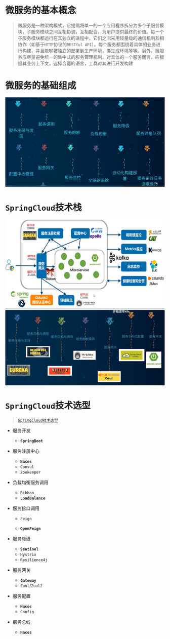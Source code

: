 # 微服务的基本概念

> ​		微服务是一种架构模式，它提倡将单一的一个应用程序拆分为多个子服务模块，子服务模块之间互相协调，互相配合，为用户提供最终的价值。每一个子服务模块都运行在其独立的进程中，它们之间采用轻量级的通信机制互相协作（如基于`HTTP`协议的`RESTful API`）。每个服务都围绕着具体的业务进行构建，并且能够被独立的部署到生产环境，类生成环境等等。另外，微服务应尽量避免统一的集中式的服务管理机制，对具体的一个服务而言，应根据其业务上下文，选择合适的语言，工具对其进行开发构建

# 微服务的基础组成

<img src="https://raw.githubusercontent.com/tangling0112/MyPictures/master/img/202303131827221.png" alt="image-20230313182723090" style="zoom:67%;" />

# `SpringCloud`技术栈

<img src="https://raw.githubusercontent.com/tangling0112/MyPictures/master/img/202303131832692.png" alt="image-20230313183238623" style="zoom:67%;" />

<img src="https://raw.githubusercontent.com/tangling0112/MyPictures/master/img/202303131833669.png" alt="image-20230313183337585" style="zoom:67%;" />

# `SpringCloud`技术选型

> [``SpringCloud技术选型``](https://start.spring.io/actuator/info)

- 服务开发
    - **`SpringBoot`**
- 服务注册中心
    - **`Nacos`**
    - `Consul`
    - `Zookeeper`
- 负载均衡服务调用
    - `Ribbon`
    - **`LoadBalance`**

- 服务接口调用

    - `Feign`

    - **`OpenFeign`**

- 服务降级
    - **`Sentinel`**
    - `Hystrix`
    - `Resilience4j`
- 服务网关
    - **`Gateway`**
    - `Zuul`/`Zuul2`
- 服务配置
    - **`Nacos`**
    - `Config`

- 服务总线
    - **`Nacos`**
